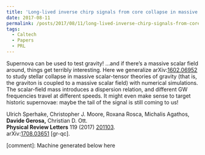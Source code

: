 ```yaml
---
title: 'Long-lived inverse chirp signals from core collapse in massive scalar-tensor gravity'
date: 2017-08-11
permalink: /posts/2017/08/11/long-lived-inverse-chirp-signals-from-core-collapse-in-massive-scalar-tensor-gravity
tags:
  - Caltech
  - Papers
  - PRL
---
```


Supernova can be used to test gravity! …and if there’s a massive scalar field around, things get terribly interesting. Here we generalize arXiv:[1602.06952](<http://arxiv.org/abs/arXiv:1602.06952>) to study stellar collapse in massive scalar-tensor theories of gravity (that is, the graviton is coupled to a massive scalar field) with numerical simulations. The scalar-field mass introduces a dispersion relation, and different GW frequencies travel at different speeds. It might even make sense to target historic supernovae: maybe the tail of the signal is still coming to us!

Ulrich Sperhake, Christopher J. Moore, Roxana Rosca, Michalis Agathos, **Davide Gerosa,** Christian D. Ott.  
**Physical Review Letters** 119 (2017) [201103](<https://journals.aps.org/prl/abstract/10.1103/PhysRevLett.119.201103>).  
arXiv:[1708.03651](<http://arxiv.org/abs/arXiv:1708.03651>) [gr-qc].

[comment]: Machine generated below here

